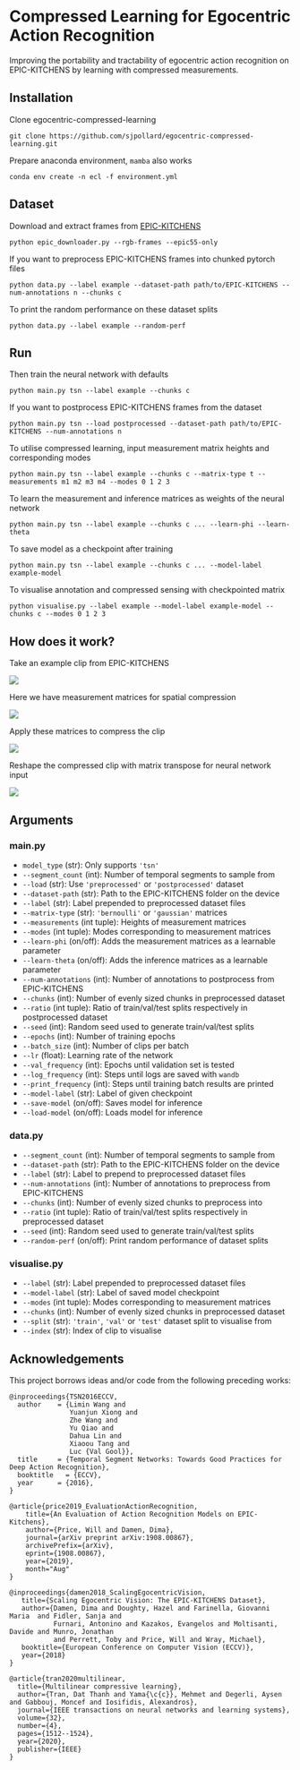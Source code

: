 # Compressed Learning for Egocentric Action Recognition

Improving the portability and tractability of egocentric action recognition on EPIC-KITCHENS by learning with compressed measurements.

## Installation

Clone egocentric-compressed-learning

```
git clone https://github.com/sjpollard/egocentric-compressed-learning.git
```

Prepare anaconda environment, `mamba` also works

```
conda env create -n ecl -f environment.yml
```

## Dataset

Download and extract frames from [EPIC-KITCHENS](https://github.com/epic-kitchens/epic-kitchens-download-scripts)

```
python epic_downloader.py --rgb-frames --epic55-only
```

If you want to preprocess EPIC-KITCHENS frames into chunked pytorch files

```
python data.py --label example --dataset-path path/to/EPIC-KITCHENS --num-annotations n --chunks c
```

To print the random performance on these dataset splits

```
python data.py --label example --random-perf
```

## Run

Then train the neural network with defaults

```
python main.py tsn --label example --chunks c
```

If you want to postprocess EPIC-KITCHENS frames from the dataset

```
python main.py tsn --load postprocessed --dataset-path path/to/EPIC-KITCHENS --num-annotations n
```

To utilise compressed learning, input measurement matrix heights and corresponding modes

```
python main.py tsn --label example --chunks c --matrix-type t --measurements m1 m2 m3 m4 --modes 0 1 2 3
```

To learn the measurement and inference matrices as weights of the neural network

```
python main.py tsn --label example --chunks c ... --learn-phi --learn-theta
```

To save model as a checkpoint after training

```
python main.py tsn --label example --chunks c ... --model-label example-model
```

To visualise annotation and compressed sensing with checkpointed matrix

```
python visualise.py --label example --model-label example-model --chunks c --modes 0 1 2 3
```

## How does it work?

Take an example clip from EPIC-KITCHENS

![](./images/example_clip.png)

Here we have measurement matrices for spatial compression

![](./images/example_phi_matrices.png)

Apply these matrices to compress the clip

![](./images/example_compressed_clip.png)

Reshape the compressed clip with matrix transpose for neural network input

![](./images/example_inferred_clip.png)

## Arguments

### main.py

- `model_type` (str): Only supports `'tsn'`
- `--segment_count` (int): Number of temporal segments to sample from
- `--load` (str): Use `'preprocessed'` or `'postprocessed'` dataset
- `--dataset-path` (str): Path to the EPIC-KITCHENS folder on the device
- `--label` (str): Label prepended to preprocessed dataset files
- `--matrix-type` (str): `'bernoulli'` or `'gaussian'` matrices
- `--measurements` (int tuple): Heights of measurement matrices
- `--modes` (int tuple): Modes corresponding to measurement matrices
- `--learn-phi` (on/off): Adds the measurement matrices as a learnable parameter
- `--learn-theta` (on/off): Adds the inference matrices as a learnable parameter
- `--num-annotations` (int): Number of annotations to postprocess from EPIC-KITCHENS
- `--chunks` (int): Number of evenly sized chunks in preprocessed dataset
- `--ratio` (int tuple): Ratio of train/val/test splits respectively in postprocessed dataset
- `--seed` (int): Random seed used to generate train/val/test splits
- `--epochs` (int): Number of training epochs
- `--batch_size` (int): Number of clips per batch
- `--lr` (float): Learning rate of the network
- `--val_frequency` (int): Epochs until validation set is tested
- `--log_frequency` (int): Steps until logs are saved with `wandb`
- `--print_frequency` (int): Steps until training batch results are printed
- `--model-label` (str): Label of given checkpoint
- `--save-model` (on/off): Saves model for inference
- `--load-model` (on/off): Loads model for inference

### data.py

- `--segment_count` (int): Number of temporal segments to sample from
- `--dataset-path` (str): Path to the EPIC-KITCHENS folder on the device
- `--label` (str): Label to prepend to preprocessed dataset files
- `--num-annotations` (int): Number of annotations to preprocess from EPIC-KITCHENS
- `--chunks` (int): Number of evenly sized chunks to preprocess into
- `--ratio` (int tuple): Ratio of train/val/test splits respectively in preprocessed dataset
- `--seed` (int): Random seed used to generate train/val/test splits
- `--random-perf` (on/off): Print random performance of dataset splits

### visualise.py

- `--label` (str): Label prepended to preprocessed dataset files
- `--model-label` (str): Label of saved model checkpoint
- `--modes` (int tuple): Modes corresponding to measurement matrices
- `--chunks` (int): Number of evenly sized chunks in preprocessed dataset
- `--split` (str): `'train'`, `'val'` or `'test'` dataset split to visualise from
- `--index` (str): Index of clip to visualise

## Acknowledgements
This project borrows ideas and/or code from the following preceding works:

```
@inproceedings{TSN2016ECCV,
  author    = {Limin Wang and
               Yuanjun Xiong and
               Zhe Wang and
               Yu Qiao and
               Dahua Lin and
               Xiaoou Tang and
               Luc {Val Gool}},
  title     = {Temporal Segment Networks: Towards Good Practices for Deep Action Recognition},
  booktitle   = {ECCV},
  year      = {2016},
}
```
```
@article{price2019_EvaluationActionRecognition,
    title={An Evaluation of Action Recognition Models on EPIC-Kitchens},
    author={Price, Will and Damen, Dima},
    journal={arXiv preprint arXiv:1908.00867},
    archivePrefix={arXiv},
    eprint={1908.00867},
    year={2019},
    month="Aug"
}
```
```
@inproceedings{damen2018_ScalingEgocentricVision,
   title={Scaling Egocentric Vision: The EPIC-KITCHENS Dataset},
   author={Damen, Dima and Doughty, Hazel and Farinella, Giovanni Maria  and Fidler, Sanja and
           Furnari, Antonino and Kazakos, Evangelos and Moltisanti, Davide and Munro, Jonathan
           and Perrett, Toby and Price, Will and Wray, Michael},
   booktitle={European Conference on Computer Vision (ECCV)},
   year={2018}
}
```
```
@article{tran2020multilinear,
  title={Multilinear compressive learning},
  author={Tran, Dat Thanh and Yama{\c{c}}, Mehmet and Degerli, Aysen and Gabbouj, Moncef and Iosifidis, Alexandros},
  journal={IEEE transactions on neural networks and learning systems},
  volume={32},
  number={4},
  pages={1512--1524},
  year={2020},
  publisher={IEEE}
}
```
